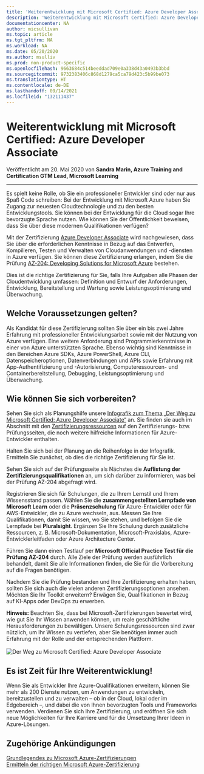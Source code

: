 ```yaml
---
title: 'Weiterentwicklung mit Microsoft Certified: Azure Developer Associate | Microsoft-Dokumentation'
description: 'Weiterentwicklung mit Microsoft Certified: Azure Developer Associate'
documentationcenter: NA
author: micsullivan
ms.topic: article
ms.tgt_pltfrm: NA
ms.workload: NA
ms.date: 05/20/2020
ms.author: msulliv
ms.prod: non-product-specific
ms.openlocfilehash: 9663684c514beeddad709e0a338d43a0493b3bbd
ms.sourcegitcommit: 9732383406c868d1279ca5ca79d423c5b99be073
ms.translationtype: HT
ms.contentlocale: de-DE
ms.lasthandoff: 09/14/2021
ms.locfileid: "132111437"
---
```

# <a name="level-up-with-microsoft-certified-azure-developer-associate"></a>Weiterentwicklung mit Microsoft Certified: Azure Developer Associate

Veröffentlicht am 20. Mai 2020 von **Sandra Marin, Azure Training and Certification GTM Lead, Microsoft Learning**

___

Es spielt keine Rolle, ob Sie ein professioneller Entwickler sind oder nur aus Spaß Code schreiben: Bei der Entwicklung mit Microsoft Azure haben Sie Zugang zur neuesten Cloudtechnologie und zu den besten Entwicklungstools. Sie können bei der Entwicklung für die Cloud sogar Ihre bevorzugte Sprache nutzen. Wie können Sie der Öffentlichkeit beweisen, dass Sie über diese modernen Qualifikationen verfügen?

Mit der Zertifizierung [Azure Developer Associate](https://docs.microsoft.com/learn/certifications/azure-developer) wird nachgewiesen, dass Sie über die erforderlichen Kenntnisse in Bezug auf das Entwerfen, Kompilieren, Testen und Verwalten von Cloudanwendungen und -diensten in Azure verfügen. Sie können diese Zertifizierung erlangen, indem Sie die Prüfung [AZ-204: Developing Solutions for Microsoft Azure](https://docs.microsoft.com/learn/certifications/exams/az-204) bestehen.

Dies ist die richtige Zertifizierung für Sie, falls Ihre Aufgaben alle Phasen der Cloudentwicklung umfassen: Definition und Entwurf der Anforderungen, Entwicklung, Bereitstellung und Wartung sowie Leistungsoptimierung und Überwachung.

## <a name="what-are-the-prerequisites"></a>Welche Voraussetzungen gelten?

Als Kandidat für diese Zertifizierung sollten Sie über ein bis zwei Jahre Erfahrung mit professioneller Entwicklungsarbeit sowie mit der Nutzung von Azure verfügen. Eine weitere Anforderung sind Programmierkenntnisse in einer von Azure unterstützten Sprache. Ebenso wichtig sind Kenntnisse in den Bereichen Azure SDKs, Azure PowerShell, Azure CLI, Datenspeicheroptionen, Datenverbindungen und APIs sowie Erfahrung mit App-Authentifizierung und -Autorisierung, Computeressourcen- und Containerbereitstellung, Debugging, Leistungsoptimierung und Überwachung.

## <a name="how-can-you-get-ready"></a>Wie können Sie sich vorbereiten?

Sehen Sie sich als Planungshilfe unsere [Infografik zum Thema „Der Weg zu Microsoft Certified: Azure Developer Associate“](https://query.prod.cms.rt.microsoft.com/cms/api/am/binary/RE4woK5) an. Sie finden sie auch im Abschnitt mit den [Zertifizierungsressourcen](https://docs.microsoft.com/learn/certifications/azure-developer#certification-resources) auf den Zertifizierungs- bzw. Prüfungsseiten, die noch weitere hilfreiche Informationen für Azure-Entwickler enthalten.

Halten Sie sich bei der Planung an die Reihenfolge in der Infografik. Ermitteln Sie zunächst, ob dies die richtige Zertifizierung für Sie ist.

Sehen Sie sich auf der Prüfungsseite als Nächstes die **Auflistung der Zertifizierungsqualifikationen** an, um sich darüber zu informieren, was bei der Prüfung AZ-204 abgefragt wird.

Registrieren Sie sich für Schulungen, die zu Ihrem Lernstil und Ihrem Wissensstand passen. Wählen Sie die **zusammengestellten Lernpfade von Microsoft Learn** oder die **Präsenzschulung** für Azure-Entwickler oder für AWS-Entwickler, die zu Azure wechseln, aus. Messen Sie Ihre Qualifikationen, damit Sie wissen, wo Sie stehen, und befolgen Sie die Lernpfade bei **Pluralsight**. Ergänzen Sie Ihre Schulung durch zusätzliche Ressourcen, z. B. Microsoft-Dokumentation, Microsoft-Praxislabs, Azure-Entwicklerleitfaden oder Azure Architecture Center.

Führen Sie dann einen Testlauf per **Microsoft Official Practice Test für die Prüfung AZ-204** durch. Alle Ziele der Prüfung werden ausführlich behandelt, damit Sie alle Informationen finden, die Sie für die Vorbereitung auf die Fragen benötigen.

Nachdem Sie die Prüfung bestanden und Ihre Zertifizierung erhalten haben, sollten Sie sich auch die vielen anderen Zertifizierungsoptionen ansehen. Möchten Sie Ihr Toolkit erweitern? Erwägen Sie, Qualifikationen in Bezug auf KI-Apps oder DevOps zu erwerben.

**Hinweis:** Beachten Sie, dass bei Microsoft-Zertifizierungen bewertet wird, wie gut Sie Ihr Wissen anwenden können, um reale geschäftliche Herausforderungen zu bewältigen. Unsere Schulungsressourcen sind zwar nützlich, um Ihr Wissen zu vertiefen, aber Sie benötigen immer auch Erfahrung mit der Rolle und der entsprechenden Plattform.<br/><br/>
![Der Weg zu Microsoft Certified: Azure Developer Associate](images/azurecerts-developer.png)

## <a name="its-time-to-level-up"></a>Es ist Zeit für Ihre Weiterentwicklung!

Wenn Sie als Entwickler Ihre Azure-Qualifikationen erweitern, können Sie mehr als 200 Dienste nutzen, um Anwendungen zu entwickeln, bereitzustellen und zu verwalten – ob in der Cloud, lokal oder im Edgebereich –, und dabei die von Ihnen bevorzugten Tools und Frameworks verwenden. Verdienen Sie sich Ihre Zertifizierung, und eröffnen Sie sich neue Möglichkeiten für Ihre Karriere und für die Umsetzung Ihrer Ideen in Azure-Lösungen.

## <a name="related-announcements"></a>Zugehörige Ankündigungen

[Grundlegendes zu Microsoft Azure-Zertifizierungen](https://www.microsoft.com/en-us/learning/community-blog-post.aspx?BlogId=8&Id=375305)  
[Ermitteln der richtigen Microsoft Azure-Zertifizierung](https://www.microsoft.com/en-us/learning/community-blog-post.aspx?BlogId=8&Id=375306)
